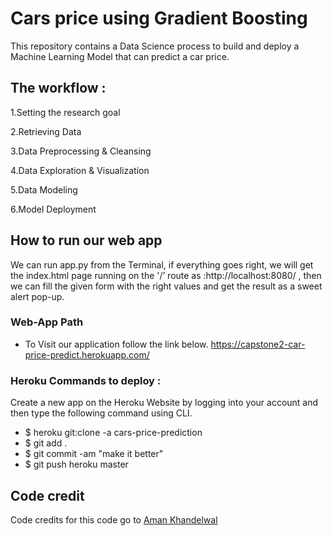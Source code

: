 # Cars price using Gradient Boosting

This repository contains a Data Science process to build and deploy a Machine Learning Model that can predict a car price.


## The workflow :

 
1.Setting the research goal

2.Retrieving Data

3.Data Preprocessing & Cleansing

4.Data Exploration & Visualization

5.Data Modeling

6.Model Deployment



## How to run our web app

We can run app.py from the Terminal, if everything goes right, we will get the index.html page running on the '/’ route as :http://localhost:8080/ , then we can fill the given form with the right values and get the result as a sweet alert pop-up.


### Web-App Path 

* To Visit our application follow the link below. 
https://capstone2-car-price-predict.herokuapp.com/

### Heroku Commands to deploy :
Create a new app on the Heroku Website by logging into your account and then type the following command using CLI.

* $ heroku git:clone -a cars-price-prediction
* $ git add .
* $ git commit -am "make it better"
* $ git push heroku master


## Code credit

Code credits for this code go to [Aman Khandelwal](https://github.com/wolfblunt)
